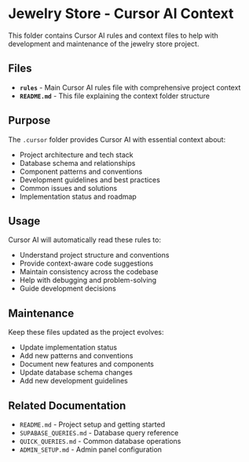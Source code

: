 # Jewelry Store - Cursor AI Context

This folder contains Cursor AI rules and context files to help with development and maintenance of the jewelry store project.

## Files

- **`rules`** - Main Cursor AI rules file with comprehensive project context
- **`README.md`** - This file explaining the context folder structure

## Purpose

The `.cursor` folder provides Cursor AI with essential context about:

- Project architecture and tech stack
- Database schema and relationships
- Component patterns and conventions
- Development guidelines and best practices
- Common issues and solutions
- Implementation status and roadmap

## Usage

Cursor AI will automatically read these rules to:

- Understand project structure and conventions
- Provide context-aware code suggestions
- Maintain consistency across the codebase
- Help with debugging and problem-solving
- Guide development decisions

## Maintenance

Keep these files updated as the project evolves:

- Update implementation status
- Add new patterns and conventions
- Document new features and components
- Update database schema changes
- Add new development guidelines

## Related Documentation

- `README.md` - Project setup and getting started
- `SUPABASE_QUERIES.md` - Database query reference
- `QUICK_QUERIES.md` - Common database operations
- `ADMIN_SETUP.md` - Admin panel configuration

